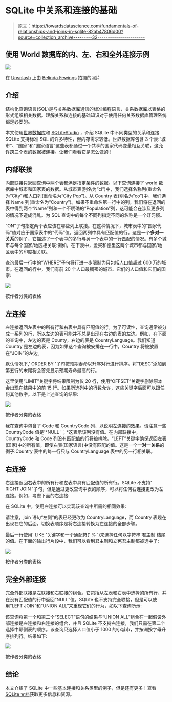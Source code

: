 # SQLite 中关系和连接的基础

> 原文：<https://towardsdatascience.com/fundamentals-of-relationships-and-joins-in-sqlite-82ab47806d00?source=collection_archive---------32----------------------->

## 使用 World 数据库的内、左、右和全外连接示例

![](img/91f975e6df6b777b069edd99e66e433e.png)

在 [Unsplash](https://unsplash.com/s/photos/swans?utm_source=unsplash&utm_medium=referral&utm_content=creditCopyText) 上由 [Belinda Fewings](https://unsplash.com/@bel2000a?utm_source=unsplash&utm_medium=referral&utm_content=creditCopyText) 拍摄的照片

## 介绍

结构化查询语言(SQL)是与关系数据库通信的标准编程语言，关系数据库以表格的形式组织相关数据。理解关系和连接的基础知识对于使用任何关系数据库管理系统都是必要的。

本文使用[世界数据库](https://dev.mysql.com/doc/index-other.html)和 [SQLiteStudio](https://sqlitestudio.pl/) ，介绍 SQLite 中不同类型的关系和连接 SQLite 支持标准 SQL 的许多特性，但内存需求较低。世界数据库包含 3 个表:“城市”、“国家”和“国家语言”这些表都通过一个共享的国家代码变量相互关联，这允许跨三个表的数据被连接。让我们看看它是怎么做的！

## 内部联接

内部联接只返回查询中两个表都满足指定条件的数据。以下查询连接了 world 数据库中城市和国家表的数据。从城市表(别名为“ci”)中，我们选择名称列(重命名为“City”)和人口列(重命名为“City Pop”)。从 Country 表(别名为“co”)中，我们选择 Name 列(重命名为“Country”)。如果不重命名第一行中的列，我们将在返回的表中得到两个“Name”列和一个不明确的“Population”列，这可能会在涉及更多列的情况下造成混乱。为 SQL 查询中的每个不同列指定不同的名称是一个好习惯。

“ON”子句指定两个表应该在哪些列上联接。在这种情况下，城市表中的“国家代码”值对应于国家表中的“代码”值。返回两列中具有匹配值的行。这是一个**多对一关系**的例子，它描述了一个表中的多行与另一个表中的一行匹配的情况。有多个城市与每个国家/地区相关联:例如，在下表中，孟买和德里这两个城市都与国家/地区表中的印度相关联。

查询最后一行中的“WHERE”子句将行进一步限制为只包括人口值超过 600 万的城市。在返回的行中，我们有前 20 个人口最稠密的城市、它们的人口值和它们的国家:

![](img/054582fdd862cf6caefd6cb0b360f367.png)

按作者分类的表格

## 左连接

左连接返回左表中的所有行和右表中具有匹配值的行。为了可读性，查询通常被分成一系列的行，所以左边的表可能并不总是出现在右边的表的左边。例如，在下面的查询中，左边的表是 County，右边的表是 CountryLanguage。我们知道 Country 是左边的表，因为如果这个查询被安排在一行中，Country 将被放置在“JOIN”的左边。

默认情况下,' ORDER BY '子句按预期寿命以升序对行进行排序。将“DESC”添加到第五行的末尾将会首先显示预期寿命最高的行。

这里使用“LIMIT”关键字将结果限制为仅 20 行，使用“OFFSET”关键字删除原本会出现在结果中的前 15 行。如果所选列中的行数允许，这些关键字后面可以跟任何其他数字。以下是上述查询的结果:

![](img/cc9fd9ac917712f54b95c029367dbeee.png)

按作者分类的表格

我在查询中包含了 Code 和 CountryCode 列，以说明左连接的效果。请注意一些 CountryCode 值是'*NULL '；*这表示该列没有值。在内部联接中，CountryCode 和 Code 列没有匹配值的行将被排除。“LEFT”关键字确保返回左表(国家)中的所有值，即使右表(国家语言)中没有匹配的值。这是一个**一对一关系**的例子:Country 表中的每一行只与 CountryLanguage 表中的另一行相关联。

## 右连接

右连接返回右表中的所有行和左表中具有匹配值的所有行。SQLite 不支持' RIGHT JOIN '子句，但是通过更改查询中表的顺序，可以将任何右连接更改为左连接。例如，考虑下面的右连接:

在 SQLite 中，使用左连接可以实现该查询中所需的相同效果:

请注意，join 语句“左侧”的表已经更改为 CountryLanguage，而 Country 表现在出现在它的后面。切换表顺序是将右连接转换为左连接的全部步骤。

最后一行使用' LIKE '关键字和一个通配符(' % ')来选择任何以字符串'君主制'结尾的值。在下面的输出行片段中，我们可以看到君主制和立宪君主制都被选中了:

![](img/f83a7d48c9d5690fdbb3933519f99e84.png)

按作者分类的表格

## 完全外部连接

完全外部联接是左联接和右联接的组合。它包括从左表和右表中选择的所有行，并在没有匹配值的行中返回“NULL”值。SQLite 也不支持完全联接，但是可以使用“LEFT JOIN”和“UNION ALL”来重现它们的行为，如以下查询所示:

该查询将第一个和第二个“SELECT”语句的结果与“UNION ALL”组合在一起假设外部连接是左连接和右连接的组合，并且 SQLite 不支持右连接，我们只需在第二个选择中颠倒表的顺序。该查询只选择人口值小于 1000 的小城市，并按洲按字母升序排列行。结果如下:

![](img/64acbad9da13098c2cdb6857486b0e57.png)

按作者分类的表格

## 结论

本文介绍了 SQLite 中一些基本连接和关系类型的例子，但是还有更多！查看 [SQLite 文档](https://www.sqlite.org/keyword_index.html)获取更多信息和资源。
